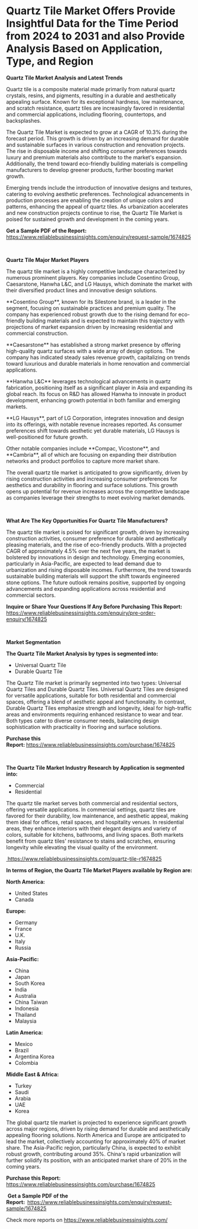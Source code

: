 <p><h1>Quartz Tile Market Offers Provide Insightful Data for the Time Period from 2024 to 2031 and also Provide Analysis Based on Application, Type, and Region</h1></p><p><strong>Quartz Tile Market Analysis and Latest Trends</strong></p>
<p><p>Quartz tile is a composite material made primarily from natural quartz crystals, resins, and pigments, resulting in a durable and aesthetically appealing surface. Known for its exceptional hardness, low maintenance, and scratch resistance, quartz tiles are increasingly favored in residential and commercial applications, including flooring, countertops, and backsplashes.</p><p>The Quartz Tile Market is expected to grow at a CAGR of 10.3% during the forecast period. This growth is driven by an increasing demand for durable and sustainable surfaces in various construction and renovation projects. The rise in disposable income and shifting consumer preferences towards luxury and premium materials also contribute to the market's expansion. Additionally, the trend toward eco-friendly building materials is compelling manufacturers to develop greener products, further boosting market growth.</p><p>Emerging trends include the introduction of innovative designs and textures, catering to evolving aesthetic preferences. Technological advancements in production processes are enabling the creation of unique colors and patterns, enhancing the appeal of quartz tiles. As urbanization accelerates and new construction projects continue to rise, the Quartz Tile Market is poised for sustained growth and development in the coming years.</p></p>
<p><strong>Get a Sample PDF of the Report:&nbsp;</strong> <a href="https://www.reliablebusinessinsights.com/enquiry/request-sample/1674825?utm_campaign=97&utm_medium=2&utm_source=Github&utm_content=ia&utm_term=28122024&utm_id=quartz-tile">https://www.reliablebusinessinsights.com/enquiry/request-sample/1674825</a></p>
<p>&nbsp;</p>
<p><strong>Quartz Tile Major Market Players</strong></p>
<p><p>The quartz tile market is a highly competitive landscape characterized by numerous prominent players. Key companies include Cosentino Group, Caesarstone, Hanwha L&C, and LG Hausys, which dominate the market with their diversified product lines and innovative design solutions.</p><p>**Cosentino Group**, known for its Silestone brand, is a leader in the segment, focusing on sustainable practices and premium quality. The company has experienced robust growth due to the rising demand for eco-friendly building materials and is expected to maintain this trajectory with projections of market expansion driven by increasing residential and commercial construction.</p><p>**Caesarstone** has established a strong market presence by offering high-quality quartz surfaces with a wide array of design options. The company has indicated steady sales revenue growth, capitalizing on trends toward luxurious and durable materials in home renovation and commercial applications.</p><p>**Hanwha L&C** leverages technological advancements in quartz fabrication, positioning itself as a significant player in Asia and expanding its global reach. Its focus on R&D has allowed Hanwha to innovate in product development, enhancing growth potential in both familiar and emerging markets.</p><p>**LG Hausys**, part of LG Corporation, integrates innovation and design into its offerings, with notable revenue increases reported. As consumer preferences shift towards aesthetic yet durable materials, LG Hausys is well-positioned for future growth.</p><p>Other notable companies include **Compac, Vicostone**, and **Cambria**, all of which are focusing on expanding their distribution networks and product portfolios to capture more market share.</p><p>The overall quartz tile market is anticipated to grow significantly, driven by rising construction activities and increasing consumer preferences for aesthetics and durability in flooring and surface solutions. This growth opens up potential for revenue increases across the competitive landscape as companies leverage their strengths to meet evolving market demands.</p></p>
<p>&nbsp;</p>
<p><strong>What Are The Key Opportunities For Quartz Tile Manufacturers?</strong></p>
<p><p>The quartz tile market is poised for significant growth, driven by increasing construction activities, consumer preference for durable and aesthetically pleasing materials, and the rise of eco-friendly products. With a projected CAGR of approximately 4.5% over the next five years, the market is bolstered by innovations in design and technology. Emerging economies, particularly in Asia-Pacific, are expected to lead demand due to urbanization and rising disposable incomes. Furthermore, the trend towards sustainable building materials will support the shift towards engineered stone options. The future outlook remains positive, supported by ongoing advancements and expanding applications across residential and commercial sectors.</p></p>
<p><strong>Inquire or Share Your Questions If Any Before Purchasing This Report:</strong> <a href="https://www.reliablebusinessinsights.com/enquiry/pre-order-enquiry/1674825?utm_campaign=97&utm_medium=2&utm_source=Github&utm_content=ia&utm_term=28122024&utm_id=quartz-tile">https://www.reliablebusinessinsights.com/enquiry/pre-order-enquiry/1674825</a></p>
<p>&nbsp;</p>
<p><strong>Market Segmentation</strong></p>
<p><strong>The Quartz Tile Market Analysis by types is segmented into:</strong></p>
<p><ul><li>Universal Quartz Tile</li><li>Durable Quartz Tile</li></ul></p>
<p><p>The Quartz Tile market is primarily segmented into two types: Universal Quartz Tiles and Durable Quartz Tiles. Universal Quartz Tiles are designed for versatile applications, suitable for both residential and commercial spaces, offering a blend of aesthetic appeal and functionality. In contrast, Durable Quartz Tiles emphasize strength and longevity, ideal for high-traffic areas and environments requiring enhanced resistance to wear and tear. Both types cater to diverse consumer needs, balancing design sophistication with practicality in flooring and surface solutions.</p></p>
<p><strong>Purchase this Report:&nbsp;</strong><a href="https://www.reliablebusinessinsights.com/purchase/1674825?utm_campaign=97&utm_medium=2&utm_source=Github&utm_content=ia&utm_term=28122024&utm_id=quartz-tile">https://www.reliablebusinessinsights.com/purchase/1674825</a></p>
<p>&nbsp;</p>
<p><strong>The Quartz Tile Market Industry Research by Application is segmented into:</strong></p>
<p><ul><li>Commercial</li><li>Residential</li></ul></p>
<p><p>The quartz tile market serves both commercial and residential sectors, offering versatile applications. In commercial settings, quartz tiles are favored for their durability, low maintenance, and aesthetic appeal, making them ideal for offices, retail spaces, and hospitality venues. In residential areas, they enhance interiors with their elegant designs and variety of colors, suitable for kitchens, bathrooms, and living spaces. Both markets benefit from quartz tiles' resistance to stains and scratches, ensuring longevity while elevating the visual quality of the environment.</p></p>
<p><a href="https://www.reliablebusinessinsights.com/quartz-tile-r1674825?utm_campaign=97&utm_medium=2&utm_source=Github&utm_content=ia&utm_term=28122024&utm_id=quartz-tile">&nbsp;https://www.reliablebusinessinsights.com/quartz-tile-r1674825</a></p>
<p><strong>In terms of Region, the Quartz Tile Market Players available by Region are:</strong></p>
<p>
    <p> <strong> North America: </strong>
        <ul>
            <li>United States</li>
            <li>Canada</li>
        </ul>
        </p> 
    <p> <strong> Europe: </strong>
        <ul>
            <li>Germany</li>
            <li>France</li>
            <li>U.K.</li>
            <li>Italy</li>
            <li>Russia</li>
        </ul>
        </p> 
    <p> <strong> Asia-Pacific: </strong>
        <ul>
            <li>China</li>
            <li>Japan</li>
            <li>South Korea</li>
            <li>India</li>
            <li>Australia</li>
            <li>China Taiwan</li>
            <li>Indonesia</li>
            <li>Thailand</li>
            <li>Malaysia</li>
        </ul>
        </p> 
    <p> <strong> Latin America: </strong>
        <ul>
            <li>Mexico</li>
            <li>Brazil</li>
            <li>Argentina Korea</li>
            <li>Colombia</li>
        </ul>
        </p> 
    <p> <strong> Middle East & Africa: </strong>
        <ul>
            <li>Turkey</li>
            <li>Saudi</li>
            <li>Arabia</li>
            <li>UAE</li>
            <li>Korea</li>
        </ul>
    </p>
    </p>
<p><p>The global quartz tile market is projected to experience significant growth across major regions, driven by rising demand for durable and aesthetically appealing flooring solutions. North America and Europe are anticipated to lead the market, collectively accounting for approximately 40% of market share. The Asia-Pacific region, particularly China, is expected to exhibit robust growth, contributing around 35%. China's rapid urbanization will further solidify its position, with an anticipated market share of 20% in the coming years.</p></p>
<p><strong>Purchase this Report: </strong><a href="https://www.reliablebusinessinsights.com/purchase/1674825?utm_campaign=97&utm_medium=2&utm_source=Github&utm_content=ia&utm_term=28122024&utm_id=quartz-tile">https://www.reliablebusinessinsights.com/purchase/1674825</a></p>
<p>&nbsp;<strong>Get a Sample PDF of the Report:&nbsp;&nbsp;</strong><a href="https://www.reliablebusinessinsights.com/enquiry/request-sample/1674825?utm_campaign=97&utm_medium=2&utm_source=Github&utm_content=ia&utm_term=28122024&utm_id=quartz-tile">https://www.reliablebusinessinsights.com/enquiry/request-sample/1674825</a></p>
<p><strong></strong></p>
<p>Check more reports on <a href="https://www.reliablebusinessinsights.com/?utm_campaign=97&utm_medium=2&utm_source=Github&utm_content=ia&utm_term=28122024&utm_id=quartz-tile">https://www.reliablebusinessinsights.com/</a></p>